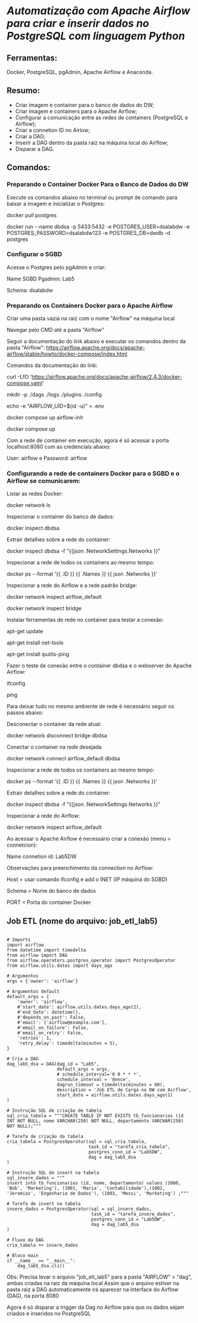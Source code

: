 # ***Automatização com Apache Airflow para criar e inserir dados no PostgreSQL com linguagem Python***


## **Ferramentas**: 

Docker, PostgreSQL, pgAdmin, Apache Airflow e Anaconda.

## **Resumo**: 
* Criar imagem e container para o banco de dados do DW;
* Criar imagem e containers para o Apache Airflow;
* Configurar a comunicação entre as redes de containers (PostgreSQL e Airflow);
* Criar a connetion ID no Airlow;
* Criar a DAG;
* Inserir a DAG dentro da pasta raiz na máquina local do Airflow;
* Disparar a DAG.

## **Comandos**:

### Preparando o Container Docker Para o Banco de Dados do DW

Execute os comandos abaixo no terminal ou prompt de comando para baixar a imagem e inicializar o Postgres:

docker pull postgres

docker run --name dbdsa -p 5433:5432 -e POSTGRES_USER=dsalabdw -e POSTGRES_PASSWORD=dsalabdw123 -e POSTGRES_DB=dwdb -d postgres


### Configurar o SGBD

Acesse o Postgres pelo pgAdmin e criar:

Name SGBD Pgadmin: Lab5

Schema: dsalabdw


### Preparando os Containers Docker para o Apache Airflow

Criar uma pasta vazia na raiz com o nome "Airflow" na máquina local

Navegar pelo CMD até a pasta "Airflow"

Seguir a documentação do link abaixo e executar os comandos dentro da pasta "Airflow": 
https://airflow.apache.org/docs/apache-airflow/stable/howto/docker-compose/index.html

Comandos da documentação do link:

curl -LfO 'https://airflow.apache.org/docs/apache-airflow/2.4.3/docker-compose.yaml'

mkdir -p ./dags ./logs ./plugins ./config

echo -e "AIRFLOW_UID=$(id -u)" > .env

docker compose up airflow-init

docker compose up

Com a rede de container em execução, agora é só acessar a porta localhost:8080 com as credenciais abaixo:

User: airflow e Password: airflow


### Configurando a rede de containers Docker para o SGBD e o Airflow se comunicarem:

Listar as redes Docker:

docker network ls

Inspecionar o container do banco de dados:

docker inspect dbdsa

Extrair detalhes sobre a rede do container:

docker inspect dbdsa -f "{{json .NetworkSettings.Networks }}"

Inspecionar a rede de todos os containers ao mesmo tempo:

docker ps --format '{{ .ID }} {{ .Names }} {{ json .Networks }}'

Inspecionar a rede do Airflow e a rede padrão bridge:

docker network inspect airflow_default

docker network inspect bridge

Instalar ferramentas de rede no container para testar a conexão:

apt-get update

apt-get install net-tools

apt-get install iputils-ping

Fazer o teste de conexão entre o container dbdsa e o webserver do Apache Airflow:

ifconfig

ping

Para deixar tudo no mesmo ambiente de rede é necessário seguir os passos abaixo:

Desconectar o container da rede atual:

docker network disconnect bridge dbdsa

Conectar o container na rede desejada

docker network connect airflow_default dbdsa

Inspecionar a rede de todos os containers ao mesmo tempo:

docker ps --format '{{ .ID }} {{ .Names }} {{ json .Networks }}'

Extrair detalhes sobre a rede do container:

docker inspect dbdsa -f "{{json .NetworkSettings.Networks }}"

Inspecionar a rede do Airflow:

docker network inspect airflow_default

Ao acessar o Apache Airflow é necessário criar a conexão (menu > connetcion): 

Name connetion id: Lab5DW

Observações para preenchimento da connection no Airflow:

Host = usar comando ifconfig e add o INET (IP máquina do SGBD)

Schema = Nome do banco de dados

PORT = Porta do container Docker


## Job ETL (nome do arquivo: job_etl_lab5)
```

# Imports
import airflow
from datetime import timedelta
from airflow import DAG
from airflow.operators.postgres_operator import PostgresOperator
from airflow.utils.dates import days_ago

# Argumentos
args = {'owner': 'airflow'}

# Argumentos default
default_args = {
    'owner': 'airflow',    
    #'start_date': airflow.utils.dates.days_ago(2),
    #'end_date': datetime(),
    #'depends_on_past': False,
    #'email': ['airflow@example.com'],
    #'email_on_failure': False,
    #'email_on_retry': False,
    'retries': 1,
    'retry_delay': timedelta(minutes = 5),
}

# Cria a DAG
dag_lab5_dsa = DAG(dag_id = "Lab5",
                   default_args = args,
                   # schedule_interval='0 0 * * *',
                   schedule_interval = '@once',  
                   dagrun_timeout = timedelta(minutes = 60),
                   description = 'Job ETL de Carga no DW com Airflow',
                   start_date = airflow.utils.dates.days_ago(1)
)

# Instrução SQL de criação de tabela
sql_cria_tabela = """CREATE TABLE IF NOT EXISTS tb_funcionarios (id INT NOT NULL, nome VARCHAR(250) NOT NULL, departamento VARCHAR(250) NOT NULL);"""

# Tarefa de criação da tabela
cria_tabela = PostgresOperator(sql = sql_cria_tabela,
                               task_id = "tarefa_cria_tabela",
                               postgres_conn_id = "Lab5DW",
                               dag = dag_lab5_dsa
)

# Instrução SQL de insert na tabela
sql_insere_dados = """
insert into tb_funcionarios (id, nome, departamento) values (1000, 'Bob', 'Marketing'), (1001, 'Maria', 'Contabilidade'),(1002, 'Jeremias', 'Engenharia de Dados'), (1003, 'Messi', 'Marketing') ;"""

# Tarefa de insert na tabela
insere_dados = PostgresOperator(sql = sql_insere_dados,
                                task_id = "tarefa_insere_dados",
                                postgres_conn_id = "Lab5DW",
                                dag = dag_lab5_dsa
)

# Fluxo da DAG
cria_tabela >> insere_dados

# Bloco main
if __name__ == "__main__":
    dag_lab5_dsa.cli()

```

Obs: Precisa levar o arquivo "job_etl_lab5" para a pasta "AIRFLOW" > "dag", ambas criadas na raiz da máquina local
Assim que o arquivo estiver na pasta raiz a DAG automaticamente irá aparecer na interface do Airflow (DAG), na porta 8080

Agora é só disparar a trigger da Dag no Airflow para que os dados sejam criados e inseridos no PostgreSQL

